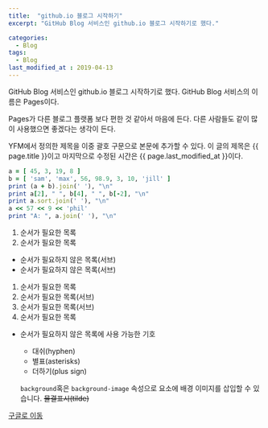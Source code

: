 ```yaml
---
title:  "github.io 블로그 시작하기"
excerpt: "GitHub Blog 서비스인 github.io 블로그 시작하기로 했다."

categories:
  - Blog
tags:
  - Blog
last_modified_at : 2019-04-13
---
```


GitHub Blog 서비스인 github.io 블로그 시작하기로 했다.
GitHub Blog 서비스의 이름은 Pages이다.

Pages가 다른 블로그 플랫폼 보다 편한 것 같아서 마음에 든다.
다른 사람들도 같이 많이 사용했으면 좋겠다는 생각이 든다.

YFM에서 정의한 제목을 이중 괄호 구문으로 본문에 추가할 수 있다.
이 글의 제목은 {{ page.title }}이고
마지막으로 수정된 시간은 {{ page.last_modified_at }}이다.

```ruby
a = [ 45, 3, 19, 8 ]
b = [ 'sam', 'max', 56, 98.9, 3, 10, 'jill' ]
print (a + b).join(' '), "\n"
print a[2], " ", b[4], " ", b[-2], "\n"
print a.sort.join(' '), "\n"
a << 57 << 9 << 'phil'
print "A: ", a.join(' '), "\n"
```

1. 순서가 필요한 목록
1. 순서가 필요한 목록
  - 순서가 필요하지 않은 목록(서브) 
  - 순서가 필요하지 않은 목록(서브) 
1. 순서가 필요한 목록
  1. 순서가 필요한 목록(서브)
  1. 순서가 필요한 목록(서브)
1. 순서가 필요한 목록

- 순서가 필요하지 않은 목록에 사용 가능한 기호
  - 대쉬(hyphen)
  * 별표(asterisks)
  + 더하기(plus sign)

  `background`혹은 `background-image` 속성으로 요소에 배경 이미지를 삽입할 수 있습니다.
  ~~물결표시(tilde)~~

[구글로 이동](https://google.com)